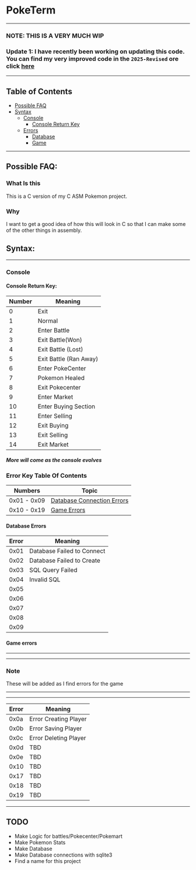 # PokeTerm

---
### NOTE: THIS IS A VERY MUCH WIP

### Update 1: I have recently been working on updating this code. You can find my very improved code in the `2025-Revised` ore click [here](https://github.com/SkylarPlayz348/C-Pokemon/tree/2025-Revise)
---
## Table of Contents
- [Possible FAQ](./README.md#possible-faq)
- [Syntax](./README.md)
    - [Console](./README.md#console)
        - [Console Return Key](README.md#console-return-key)
    - [Errors](./README.md#syntax)
        - [Database](./README.md#database-errors)
        - [Game](./README.md#game-errors)

---

## Possible FAQ:
### What Is this
This is a C version of my C ASM Pokemon project.
### Why
I want to get a good idea of how this will look in C so that I can make some of the other things in assembly.

## Syntax:
---
### Console
#### Console Return Key:
| Number | Meaning |
| ------ | ------- |
| 0 | Exit |
| 1 | Normal |
| 2 | Enter Battle |
| 3 | Exit Battle(Won) |
| 4 | Exit Battle (Lost) |
| 5 | Exit Battle (Ran Away) |
| 6 | Enter PokeCenter |
| 7 | Pokemon Healed |
| 8 | Exit Pokecenter |
| 9 | Enter Market |
| 10 | Enter Buying Section |
| 11 | Enter Selling |
| 12 | Exit Buying |
| 13 | Exit Selling |
| 14 | Exit Market |

##### More will come as the console evolves

### Error Key Table Of Contents
| Numbers | Topic |
| ------ | ------- |
| 0x01 - 0x09   | [Database Connection Errors](./README.md#database-errors) |
| 0x10 - 0x19 | [Game Errors](./README.md#game-errors) 

#### Database Errors
| Error | Meaning | 
| ----- | ------- |
| 0x01 | Database Failed to Connect |
| 0x02 | Database Failed to Create |
| 0x03 | SQL Query Failed |
| 0x04 | Invalid SQL |
| 0x05 ||
| 0x06 ||
| 0x07 ||
| 0x08 ||
| 0x09 ||

#### Game errors

---
---
### Note
These will be added as I find errors for the game

---
---
| Error | Meaning |
| ----- | ------- |
| 0x0a | Error Creating Player |
| 0x0b | Error Saving Player |
| 0x0c | Error Deleting Player |
| 0x0d | TBD |
| 0x0e | TBD |
| 0x10 | TBD |
| 0x17 | TBD |
| 0x18 | TBD |
| 0x19 | TBD |

---
## TODO

- Make Logic for battles/Pokecenter/Pokemart
- Make Pokemon Stats
- Make Database
- Make Database connections with sqlite3
- Find a name for this project
